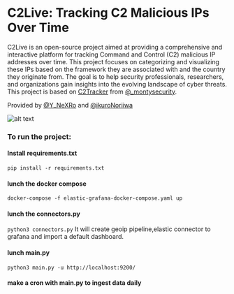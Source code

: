 # C2Live: Tracking C2 Malicious IPs Over Time


C2Live is an open-source project aimed at providing a comprehensive and interactive platform for tracking Command and Control (C2) malicious IP addresses over time. This project focuses on categorizing and visualizing these IPs based on the framework they are associated with and the country they originate from. The goal is to help security professionals, researchers, and organizations gain insights into the evolving landscape of cyber threats. This project is based on [C2Tracker](https://github.com/montysecurity/C2-Tracker) from [@_montysecurity](https://twitter.com/_montysecurity).


Provided by [@Y_NeXRo](https://twitter.com/Y_NeXRo) and [@ikuroNoriiwa](https://twitter.com/ikuroNoriiwa)  


![alt text](https://github.com/YoNixNeXRo/C2Live/blob/main/preview.jpg?raw=true)


### To run the project:
#### Install requirements.txt
`pip install -r requirements.txt`
#### lunch the docker compose
`docker-compose -f elastic-grafana-docker-compose.yaml up`
#### lunch the connectors.py 
`python3 connectors.py`
It will create geoip pipeline,elastic connector to grafana and import a default dashboard.
#### lunch main.py
`python3 main.py -u http://localhost:9200/  `
#### make a cron with main.py to ingest data daily
